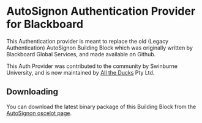 AutoSignon Authentication Provider for Blackboard
================

This Authentication provider is meant to replace the old (Legacy Authentication) AutoSignon Building Block which was originally written
by Blackboard Global Services, and made available on Github.

This Auth Provider was contributed to the community by Swinburne University, and is now maintained by
[All the Ducks](https://www.alltheducks.com/) Pty Ltd.

Downloading
-------
You can download the latest binary package of this Building Block from the [AutoSignon oscelot page](http://projects.oscelot.org/gf/project/autosignon/).